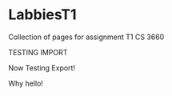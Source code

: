 # LabbiesT1
Collection of pages for assignment T1 CS 3660

TESTING IMPORT

Now Testing Export!

<div> Why hello! </div>
